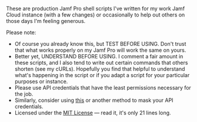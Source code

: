 These are production Jamf Pro shell scripts I've written for my work Jamf Cloud instance (with a few changes) or occasionally to help out others on those days I'm feeling generous. 

Please note:
* Of course you already know this, but TEST BEFORE USING. Don't trust that what works properly on my Jamf Pro will work the same on yours.
* Better yet, UNDERSTAND BEFORE USING. I comment a fair amount in these scripts, and I also tend to write out certain commands that others shorten (see my cURLs). Hopefully you find that helpful to understand what's happening in the script or if you adapt a script for your particular purposes or instance.
* Please use API credentials that have the least permissions necessary for the job. 
* Similarly, consider using [this](https://github.com/macnotes/jamfscripts/tree/main/jamfpro/getJamfApiCredentials) or another method to mask your API credentials.
* Licensed under the [MIT License](https://github.com/MatthewPrins/Jamf/blob/main/LICENSE) — read it, it's only 21 lines long.
